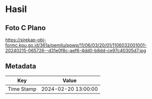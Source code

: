 # Hasil

## Foto C Plano

https://sirekap-obj-formc.kpu.go.id/361a/pemilu/ppwp/11/06/03/20/01/1106032001001-20240215-065726--d31e0f8c-aef6-4dd0-b8dd-ce97c40305d7.jpg


## Metadata

| Key        | Value               |
| ---------- | ------------------- |
| Time Stamp | 2024-02-20 13:00:00 |



